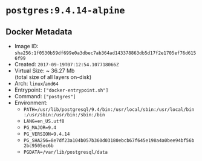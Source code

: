 # `postgres:9.4.14-alpine`

## Docker Metadata

- Image ID: `sha256:1f0530b59df699e0a3dbec7ab364ad143378863db5d17f2e1705ef76d6156f99`
- Created: `2017-09-19T07:12:54.107718066Z`
- Virtual Size: ~ 36.27 Mb  
  (total size of all layers on-disk)
- Arch: `linux`/`amd64`
- Entrypoint: `["docker-entrypoint.sh"]`
- Command: `["postgres"]`
- Environment:
  - `PATH=/usr/lib/postgresql/9.4/bin:/usr/local/sbin:/usr/local/bin:/usr/sbin:/usr/bin:/sbin:/bin`
  - `LANG=en_US.utf8`
  - `PG_MAJOR=9.4`
  - `PG_VERSION=9.4.14`
  - `PG_SHA256=8e7df23a104b057b360d03180ebcb67f645e198a4a0bee94bf56b2bc9505ec6b`
  - `PGDATA=/var/lib/postgresql/data`
